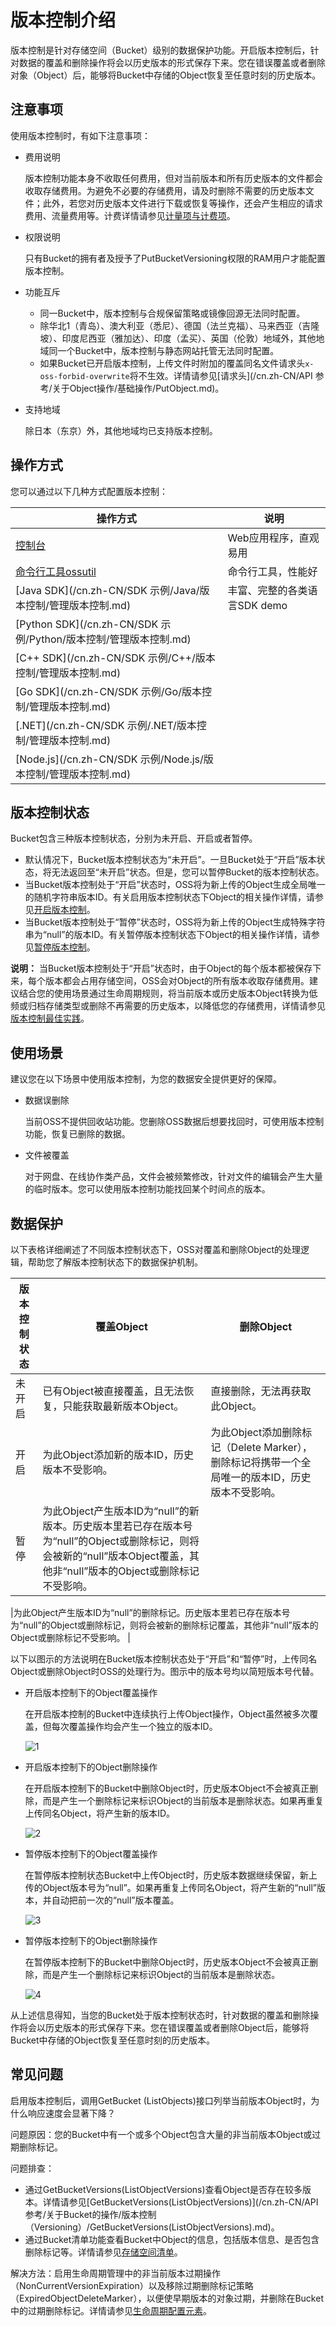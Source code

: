 # 版本控制介绍

版本控制是针对存储空间（Bucket）级别的数据保护功能。开启版本控制后，针对数据的覆盖和删除操作将会以历史版本的形式保存下来。您在错误覆盖或者删除对象（Object）后，能够将Bucket中存储的Object恢复至任意时刻的历史版本。

## 注意事项

使用版本控制时，有如下注意事项：

-   费用说明

    版本控制功能本身不收取任何费用，但对当前版本和所有历史版本的文件都会收取存储费用。为避免不必要的存储费用，请及时删除不需要的历史版本文件；此外，若您对历史版本文件进行下载或恢复等操作，还会产生相应的请求费用、流量费用等。计费详情请参见[计量项与计费项](/cn.zh-CN/计量计费/计量项和计费项/概述.md)。

-   权限说明

    只有Bucket的拥有者及授予了PutBucketVersioning权限的RAM用户才能配置版本控制。

-   功能互斥
    -   同一Bucket中，版本控制与合规保留策略或镜像回源无法同时配置。
    -   除华北1（青岛）、澳大利亚（悉尼）、德国（法兰克福）、马来西亚（吉隆坡）、印度尼西亚（雅加达）、印度（孟买）、英国（伦敦）地域外，其他地域同一个Bucket中，版本控制与静态网站托管无法同时配置。
    -   如果Bucket已开启版本控制，上传文件时附加的覆盖同名文件请求头`x-oss-forbid-overwrite`将不生效。详情请参见[请求头](/cn.zh-CN/API 参考/关于Object操作/基础操作/PutObject.md)。
-   支持地域

    除日本（东京）外，其他地域均已支持版本控制。


## 操作方式

您可以通过以下几种方式配置版本控制：

|操作方式|说明|
|----|--|
|[控制台](/cn.zh-CN/控制台用户指南/存储空间管理/冗余与容错/版本控制.md)|Web应用程序，直观易用|
|[命令行工具ossutil](/cn.zh-CN/常用工具/命令行工具ossutil/常用命令/bucket-versioning.md)|命令行工具，性能好|
|[Java SDK](/cn.zh-CN/SDK 示例/Java/版本控制/管理版本控制.md)|丰富、完整的各类语言SDK demo|
|[Python SDK](/cn.zh-CN/SDK 示例/Python/版本控制/管理版本控制.md)|
|[C++ SDK](/cn.zh-CN/SDK 示例/C++/版本控制/管理版本控制.md)|
|[Go SDK](/cn.zh-CN/SDK 示例/Go/版本控制/管理版本控制.md)|
|[.NET](/cn.zh-CN/SDK 示例/.NET/版本控制/管理版本控制.md)|
|[Node.js](/cn.zh-CN/SDK 示例/Node.js/版本控制/管理版本控制.md)|

## 版本控制状态

Bucket包含三种版本控制状态，分别为未开启、开启或者暂停。

-   默认情况下，Bucket版本控制状态为“未开启”。一旦Bucket处于“开启”版本状态，将无法返回至“未开启”状态。但是，您可以暂停Bucket的版本控制状态。
-   当Bucket版本控制处于“开启”状态时，OSS将为新上传的Object生成全局唯一的随机字符串版本ID。有关启用版本控制状态下Object的相关操作详情，请参见[开启版本控制](/cn.zh-CN/开发指南/数据安全/版本控制/开启版本控制.md)。
-   当Bucket版本控制处于“暂停”状态时，OSS将为新上传的Object生成特殊字符串为“null”的版本ID。有关暂停版本控制状态下Object的相关操作详情，请参见[暂停版本控制](/cn.zh-CN/开发指南/数据安全/版本控制/暂停版本控制.md)。

**说明：** 当Bucket版本控制处于“开启”状态时，由于Object的每个版本都被保存下来，每个版本都会占用存储空间，OSS会对Object的所有版本收取存储费用。建议结合您的使用场景通过生命周期规则，将当前版本或历史版本Object转换为低频或归档存储类型或删除不再需要的历史版本，以降低您的存储费用，详情请参见[版本控制最佳实践](/cn.zh-CN/最佳实践/版本控制最佳实践.md)。

## 使用场景

建议您在以下场景中使用版本控制，为您的数据安全提供更好的保障。

-   数据误删除

    当前OSS不提供回收站功能。您删除OSS数据后想要找回时，可使用版本控制功能，恢复已删除的数据。

-   文件被覆盖

    对于网盘、在线协作类产品，文件会被频繁修改，针对文件的编辑会产生大量的临时版本。您可以使用版本控制功能找回某个时间点的版本。


## 数据保护

以下表格详细阐述了不同版本控制状态下，OSS对覆盖和删除Object的处理逻辑，帮助您了解版本控制状态下的数据保护机制。

|版本控制状态|覆盖Object|删除Object|
|------|--------|--------|
|未开启|已有Object被直接覆盖，且无法恢复，只能获取最新版本Object。|直接删除，无法再获取此Object。|
|开启|为此Object添加新的版本ID，历史版本不受影响。|为此Object添加删除标记（Delete Marker），删除标记将携带一个全局唯一的版本ID，历史版本不受影响。|
|暂停|为此Object产生版本ID为“null”的新版本。历史版本里若已存在版本号为“null”的Object或删除标记，则将会被新的“null”版本Object覆盖，其他非“null”版本的Object或删除标记不受影响。

|为此Object产生版本ID为“null”的删除标记。历史版本里若已存在版本号为“null”的Object或删除标记，则将会被新的删除标记覆盖，其他非“null”版本的Object或删除标记不受影响。 |

以下以图示的方法说明在Bucket版本控制状态处于“开启”和“暂停”时，上传同名Object或删除Object时OSS的处理行为。图示中的版本号均以简短版本号代替。

-   开启版本控制下的Object覆盖操作

    在开启版本控制的Bucket中连续执行上传Object操作，Object虽然被多次覆盖，但每次覆盖操作均会产生一个独立的版本ID。

    ![1](https://static-aliyun-doc.oss-cn-hangzhou.aliyuncs.com/assets/img/zh-CN/9123659951/p143835.png)

-   开启版本控制下的Object删除操作

    在开启版本控制下的Bucket中删除Object时，历史版本Object不会被真正删除，而是产生一个删除标记来标识Object的当前版本是删除状态。如果再重复上传同名Object，将产生新的版本ID。

    ![2](https://static-aliyun-doc.oss-cn-hangzhou.aliyuncs.com/assets/img/zh-CN/9123659951/p143867.png)

-   暂停版本控制下的Object覆盖操作

    在暂停版本控制状态Bucket中上传Object时，历史版本数据继续保留，新上传的Object版本号为“null”。如果再重复上传同名Object，将产生新的“null”版本，并自动把前一次的“null”版本覆盖。

    ![3](https://static-aliyun-doc.oss-cn-hangzhou.aliyuncs.com/assets/img/zh-CN/9123659951/p143879.png)

-   暂停版本控制下的Object删除操作

    在暂停版本控制下的Bucket中删除Object时，历史版本Object不会被真正删除，而是产生一个删除标记来标识Object的当前版本是删除状态。

    ![4](https://static-aliyun-doc.oss-cn-hangzhou.aliyuncs.com/assets/img/zh-CN/9123659951/p143882.png)


从上述信息得知，当您的Bucket处于版本控制状态时，针对数据的覆盖和删除操作将会以历史版本的形式保存下来。您在错误覆盖或者删除Object后，能够将Bucket中存储的Object恢复至任意时刻的历史版本。

## 常见问题

启用版本控制后，调用GetBucket \(ListObjects\)接口列举当前版本Object时，为什么响应速度会显著下降？

问题原因：您的Bucket中有一个或多个Object包含大量的非当前版本Object或过期删除标记。

问题排查：

-   通过GetBucketVersions\(ListObjectVersions\)查看Object是否存在较多版本。详情请参见[GetBucketVersions\(ListObjectVersions\)](/cn.zh-CN/API 参考/关于Bucket的操作/版本控制（Versioning）/GetBucketVersions(ListObjectVersions).md)。
-   通过Bucket清单功能查看Bucket中Object的信息，包括版本信息、是否包含删除标记等。详情请参见[存储空间清单](/cn.zh-CN/开发指南/存储空间（Bucket）/存储空间清单.md)。

解决方法：启用生命周期管理中的非当前版本过期操作（NonCurrentVersionExpiration）以及移除过期删除标记策略（ExpiredObjectDeleteMarker），以便使早期版本的对象过期，并删除在Bucket中的过期删除标记。详情请参见[生命周期配置元素](/cn.zh-CN/开发指南/对象/文件（Object）/文件生命周期/生命周期配置元素.md)。

